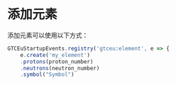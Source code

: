 # 添加元素

添加元素可以使用以下方式：
```js
GTCEuStartupEvents.registry('gtceu:element', e => {
    e.create('my_element')
    .protons(proton_number)
    .neutrons(neutron_number)
    .symbol("Symbol")
```
